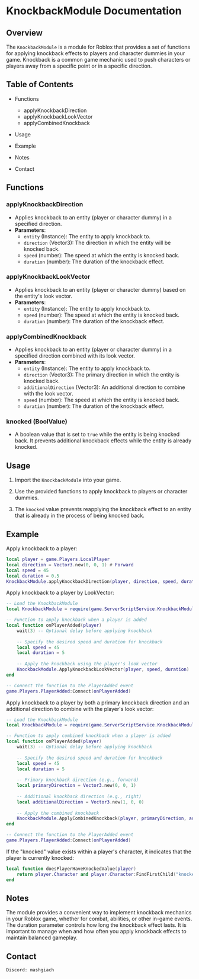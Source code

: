 # KnockbackModule Documentation

## Overview

The `KnockbackModule` is a module for Roblox that provides a set of functions for applying knockback effects to players and character dummies in your game. Knockback is a common game mechanic used to push characters or players away from a specific point or in a specific direction.

## Table of Contents

- Functions
  - applyKnockbackDirection
  - applyKnockbackLookVector
  - applyCombinedKnockback

- Usage
- Example
- Notes
- Contact

## Functions

### applyKnockbackDirection

- Applies knockback to an entity (player or character dummy) in a specified direction.
- **Parameters**:
  - `entity` (Instance): The entity to apply knockback to.
  - `direction` (Vector3): The direction in which the entity will be knocked back.
  - `speed` (number): The speed at which the entity is knocked back.
  - `duration` (number): The duration of the knockback effect.

### applyKnockbackLookVector

- Applies knockback to an entity (player or character dummy) based on the entity's look vector.
- **Parameters**:
  - `entity` (Instance): The entity to apply knockback to.
  - `speed` (number): The speed at which the entity is knocked back.
  - `duration` (number): The duration of the knockback effect.

### applyCombinedKnockback

- Applies knockback to an entity (player or character dummy) in a specified direction combined with its look vector.
- **Parameters**:
  - `entity` (Instance): The entity to apply knockback to.
  - `direction` (Vector3): The primary direction in which the entity is knocked back.
  - `additionalDirection` (Vector3): An additional direction to combine with the look vector.
  - `speed` (number): The speed at which the entity is knocked back.
  - `duration` (number): The duration of the knockback effect.

### knocked (BoolValue)

- A boolean value that is set to `true` while the entity is being knocked back. It prevents additional knockback effects while the entity is already knocked.

## Usage

1. Import the `KnockbackModule` into your game.

2. Use the provided functions to apply knockback to players or character dummies.

3. The `knocked` value prevents reapplying the knockback effect to an entity that is already in the process of being knocked back.

## Example

Apply knockback to a player:
```lua
local player = game.Players.LocalPlayer
local direction = Vector3.new(0, 0, 1) # Forward
local speed = 45
local duration = 0.5
KnockbackModule.applyKnockbackDirection(player, direction, speed, duration)
```

Apply knockback to a player by LookVector:

```lua
-- Load the KnockbackModule
local KnockbackModule = require(game.ServerScriptService.KnockbackModule)

-- Function to apply knockback when a player is added
local function onPlayerAdded(player)
    wait(3) -- Optional delay before applying knockback
    
    -- Specify the desired speed and duration for knockback
    local speed = 45
    local duration = 5
    
    -- Apply the knockback using the player's look vector
    KnockbackModule.ApplyKnockbackLookVector(player, speed, duration)
end

-- Connect the function to the PlayerAdded event
game.Players.PlayerAdded:Connect(onPlayerAdded)
```

Apply knockback to a player by both a primary knockback direction and an additional direction to combine with the player's look vector:

```lua
-- Load the KnockbackModule
local KnockbackModule = require(game.ServerScriptService.KnockbackModule)

-- Function to apply combined knockback when a player is added
local function onPlayerAdded(player)
    wait(3) -- Optional delay before applying knockback
    
    -- Specify the desired speed and duration for knockback
    local speed = 45
    local duration = 5
    
    -- Primary knockback direction (e.g., forward)
    local primaryDirection = Vector3.new(0, 0, 1)
    
    -- Additional knockback direction (e.g., right)
    local additionalDirection = Vector3.new(1, 0, 0)
    
    -- Apply the combined knockback
    KnockbackModule.ApplyCombinedKnockback(player, primaryDirection, additionalDirection, speed, duration)
end

-- Connect the function to the PlayerAdded event
game.Players.PlayerAdded:Connect(onPlayerAdded)
```

If the "knocked" value exists within a player's character, it indicates that the player is currently knocked:
```lua
local function doesPlayerHaveKnockedValue(player)
    return player.Character and player.Character:FindFirstChild("knocked") ~= nil
end
```

## Notes
The module provides a convenient way to implement knockback mechanics in your Roblox game, whether for combat, abilities, or other in-game events.
The duration parameter controls how long the knockback effect lasts.
It is important to manage when and how often you apply knockback effects to maintain balanced gameplay.

## Contact
```
Discord: mashgiach
```


